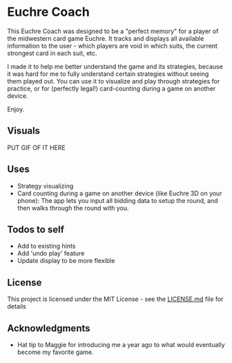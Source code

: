 # Euchre Coach

This Euchre Coach was designed to be a "perfect memory" for a player of the midwestern card game Euchre. It tracks and displays all available information to the user - which players are void in which suits, the current strongest card in each suit, etc.

I made it to help me better understand the game and its strategies, because it was hard for me to fully understand certain strategies without seeing them played out. You can use it to visualize and play through strategies for practice, or for (perfectly legal!) card-counting during a game on another device.
                
Enjoy.

## Visuals

PUT GIF OF IT HERE

## Uses

* Strategy visualizing
* Card counting during a game on another device (like Euchre 3D on your phone): The app lets you input all bidding data to setup the round, and then walks through the round with you.

## Todos to self

* Add to existing hints
* Add 'undo play' feature
* Update display to be more flexible

## License

This project is licensed under the MIT License - see the [LICENSE.md](LICENSE.md) file for details

## Acknowledgments

* Hat tip to Maggie for introducing me a year ago to what would eventually become my favorite game.